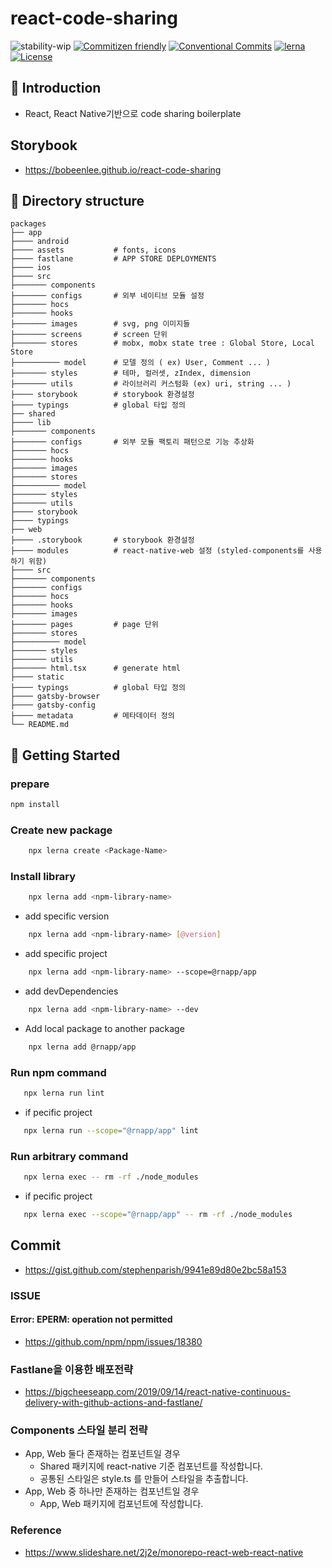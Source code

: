 # react-code-sharing

![stability-wip](https://img.shields.io/badge/stability-work_in_progress-lightgrey.svg?style=flat-square)
[![Commitizen friendly](https://img.shields.io/badge/commitizen-friendly-brightgreen.svg?style=flat-square)](http://commitizen.github.io/cz-cli/)
[![Conventional Commits](https://img.shields.io/badge/Conventional%20Commits-1.0.0-yellow.svg?style=flat-square)](https://conventionalcommits.org)
[![lerna](https://img.shields.io/badge/maintained%20with-lerna-cc00ff.svg?style=flat-square)](https://lernajs.io/)
[![License](https://img.shields.io/badge/license-MIT-green.svg?style=flat-square)](https://github.com/barbajs/barba/blob/master/LICENSE)

## 📖 Introduction

- React, React Native기반으로 code sharing boilerplate

## Storybook

- https://bobeenlee.github.io/react-code-sharing

## 📂 Directory structure

    packages
    ├── app
    ├──── android
    ├──── assets           # fonts, icons
    ├──── fastlane         # APP STORE DEPLOYMENTS
    ├──── ios    
    ├──── src
    ├─────── components
    ├─────── configs       # 외부 네이티브 모듈 설정
    ├─────── hocs
    ├─────── hooks
    ├─────── images        # svg, png 이미지들
    ├─────── screens       # screen 단위
    ├─────── stores        # mobx, mobx state tree : Global Store, Local Store
    ├────────── model      # 모델 정의 ( ex) User, Comment ... )
    ├─────── styles        # 테마, 컬러셋, zIndex, dimension 
    ├─────── utils         # 라이브러리 커스텀화 (ex) uri, string ... )
    ├──── storybook        # storybook 환경설정
    ├──── typings          # global 타입 정의
    ├── shared    
    ├──── lib
    ├─────── components
    ├─────── configs       # 외부 모듈 팩토리 패턴으로 기능 추상화
    ├─────── hocs
    ├─────── hooks
    ├─────── images
    ├─────── stores
    ├────────── model
    ├─────── styles
    ├─────── utils
    ├──── storybook
    ├──── typings
    ├── web
    ├──── .storybook       # storybook 환경설정
    ├──── modules          # react-native-web 설정 (styled-components를 사용하기 위함)
    ├──── src
    ├─────── components
    ├─────── configs
    ├─────── hocs
    ├─────── hooks
    ├─────── images
    ├─────── pages         # page 단위
    ├─────── stores
    ├────────── model
    ├─────── styles
    ├─────── utils
    ├─────── html.tsx      # generate html
    ├──── static
    ├──── typings          # global 타입 정의 
    ├──── gatsby-browser      
    ├──── gatsby-config      
    ├──── metadata         # 메타데이터 정의
    └── README.md

## 🌇 Getting Started

### prepare

```sh
npm install
```

### **Create new package**

```sh
    npx lerna create <Package-Name>
```

### **Install library**

```sh
    npx lerna add <npm-library-name>
```

- add specific version

```sh
    npx lerna add <npm-library-name> [@version]
```

- add specific project

```sh
    npx lerna add <npm-library-name> --scope=@rnapp/app
```

- add devDependencies

```sh
    npx lerna add <npm-library-name> --dev
```

- Add local package to another package

```sh
    npx lerna add @rnapp/app
```

### **Run npm command**

```sh
   npx lerna run lint
```

- if pecific project

```sh
   npx lerna run --scope="@rnapp/app" lint
```

### **Run arbitrary command**

```sh
   npx lerna exec -- rm -rf ./node_modules
```

- if pecific project

```sh
   npx lerna exec --scope="@rnapp/app" -- rm -rf ./node_modules
```

## Commit

- https://gist.github.com/stephenparish/9941e89d80e2bc58a153

### ISSUE

#### Error: EPERM: operation not permitted

- https://github.com/npm/npm/issues/18380

### Fastlane을 이용한 배포전략

- https://bigcheeseapp.com/2019/09/14/react-native-continuous-delivery-with-github-actions-and-fastlane/

### Components 스타일 분리 전략

- App, Web 둘다 존재하는 컴포넌트일 경우
  - Shared 패키지에 react-native 기준 컴포넌트를 작성합니다.
  - 공통된 스타일은 style.ts 를 만들어 스타일을 추출합니다.
- App, Web 중 하나만 존재하는 컴포넌트일 경우
  - App, Web 패키지에 컴포넌트에 작성합니다.

### Reference

- https://www.slideshare.net/2j2e/monorepo-react-web-react-native
